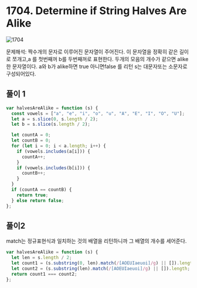 # 1704. Determine if String Halves Are Alike

![1704](https://user-images.githubusercontent.com/63354527/106877947-b8141080-671c-11eb-8dea-d2e3bf840656.PNG)

문제해석: 짝수개의 문자로 이루어진 문자열이 주어진다. 이 문자열을 정확히 같은 길이로 쪼개고,a 를 첫번째꺼 b를 두번째꺼로 표현한다.
두개의 모음의 개수가 같으면 alike한 문자열이다. a와 b가 alike하면 true 아니면false 를 리턴
s는 대문자또는 소문자로 구성되어있다.

## 풀이 1

```javascript
var halvesAreAlike = function (s) {
  const vowels = ["a", "e", "i", "o", "u", "A", "E", "I", "O", "U"];
  let a = s.slice(0, s.length / 2);
  let b = s.slice(s.length / 2);

  let countA = 0;
  let countB = 0;
  for (let i = 0; i < a.length; i++) {
    if (vowels.includes(a[i])) {
      countA++;
    }
    if (vowels.includes(b[i])) {
      countB++;
    }
  }
  if (countA == countB) {
    return true;
  } else return false;
};
```

## 풀이2

match는 정규표현식과 일치하는 것의 배열을 리턴하니까 그 배열의 개수를 세어준다.

```javascript
var halvesAreAlike = function (s) {
  let len = s.length / 2;
  let count1 = (s.substring(0, len).match(/[AOEUIaeuoi]/g) || []).length;
  let count2 = (s.substring(len).match(/[AOEUIaeuoi]/g) || []).length;
  return count1 === count2;
};
```
